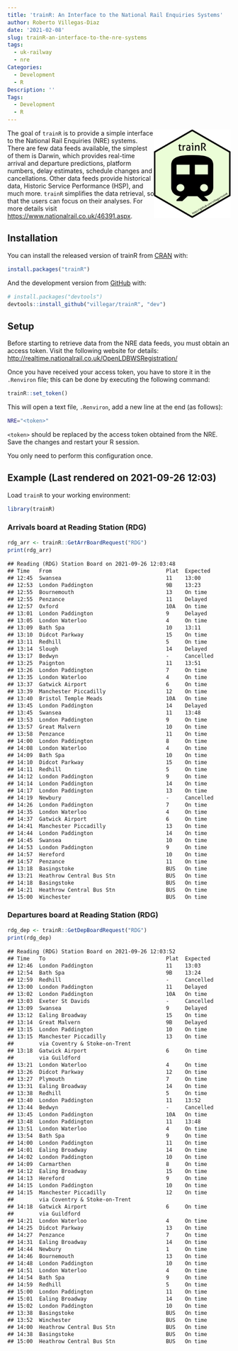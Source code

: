 ```yaml
---
title: 'trainR: An Interface to the National Rail Enquiries Systems'
author: Roberto Villegas-Diaz
date: '2021-02-08'
slug: trainR-an-interface-to-the-nre-systems
tags:
  - uk-railway
  - nre
Categories:
  - Development
  - R
Description: ''
Tags:
  - Development
  - R
---
```


<img src="https://raw.githubusercontent.com/villegar/trainR/main/inst/images/logo.png" alt="logo" align="right" height=200px/>

The goal of `trainR` is to provide a simple interface to the 
National Rail Enquiries (NRE) systems. There are few data feeds 
available, the simplest of them is Darwin, which provides real-time 
arrival and departure predictions, platform numbers, delay estimates, 
schedule changes and cancellations. Other data feeds provide historical 
data, Historic Service Performance (HSP), and much more. `trainR` 
simplifies the data retrieval, so that the users can focus on their 
analyses. For more details visit 
https://www.nationalrail.co.uk/46391.aspx.

## Installation

You can install the released version of trainR from [CRAN](https://CRAN.R-project.org) with:

``` r
install.packages("trainR")
```

And the development version from [GitHub](https://github.com/) with:

``` r
# install.packages("devtools")
devtools::install_github("villegar/trainR", "dev")
```

## Setup
Before starting to retrieve data from the NRE data feeds, you must obtain an access token. 
Visit the following website for details: http://realtime.nationalrail.co.uk/OpenLDBWSRegistration/

Once you have received your access token, you have to store it in the `.Renviron` file; this can be 
done by executing the following command:


```r
trainR::set_token()
```

This will open a text file, `.Renviron`, add a new line at the end (as follows):

```bash
NRE="<token>"
```

`<token>` should be replaced by the access token obtained from the NRE. Save the changes and restart 
your R session.

You only need to perform this configuration once.

## Example (Last rendered on 2021-09-26 12:03)

Load `trainR` to your working environment:

```r
library(trainR)
```

### Arrivals board at Reading Station (RDG)


```r
rdg_arr <- trainR::GetArrBoardRequest("RDG")
print(rdg_arr)
```

```
## Reading (RDG) Station Board on 2021-09-26 12:03:48
## Time   From                                    Plat  Expected
## 12:45  Swansea                                 11    13:00
## 12:53  London Paddington                       9B    13:23
## 12:55  Bournemouth                             13    On time
## 12:55  Penzance                                11    Delayed
## 12:57  Oxford                                  10A   On time
## 13:01  London Paddington                       9     Delayed
## 13:05  London Waterloo                         4     On time
## 13:09  Bath Spa                                10    13:11
## 13:10  Didcot Parkway                          15    On time
## 13:11  Redhill                                 5     On time
## 13:14  Slough                                  14    Delayed
## 13:17  Bedwyn                                  -     Cancelled
## 13:25  Paignton                                11    13:51
## 13:26  London Paddington                       7     On time
## 13:35  London Waterloo                         4     On time
## 13:37  Gatwick Airport                         6     On time
## 13:39  Manchester Piccadilly                   12    On time
## 13:40  Bristol Temple Meads                    10A   On time
## 13:45  London Paddington                       14    Delayed
## 13:45  Swansea                                 11    13:48
## 13:53  London Paddington                       9     On time
## 13:57  Great Malvern                           10    On time
## 13:58  Penzance                                11    On time
## 14:00  London Paddington                       8     On time
## 14:08  London Waterloo                         4     On time
## 14:09  Bath Spa                                10    On time
## 14:10  Didcot Parkway                          15    On time
## 14:11  Redhill                                 5     On time
## 14:12  London Paddington                       9     On time
## 14:14  London Paddington                       14    On time
## 14:17  London Paddington                       13    On time
## 14:19  Newbury                                 -     Cancelled
## 14:26  London Paddington                       7     On time
## 14:35  London Waterloo                         4     On time
## 14:37  Gatwick Airport                         6     On time
## 14:41  Manchester Piccadilly                   13    On time
## 14:44  London Paddington                       14    On time
## 14:45  Swansea                                 10    On time
## 14:53  London Paddington                       9     On time
## 14:57  Hereford                                10    On time
## 14:57  Penzance                                11    On time
## 13:18  Basingstoke                             BUS   On time
## 13:21  Heathrow Central Bus Stn                BUS   On time
## 14:18  Basingstoke                             BUS   On time
## 14:21  Heathrow Central Bus Stn                BUS   On time
## 15:00  Winchester                              BUS   On time
```

### Departures board at Reading Station (RDG)


```r
rdg_dep <- trainR::GetDepBoardRequest("RDG")
print(rdg_dep)
```

```
## Reading (RDG) Station Board on 2021-09-26 12:03:52
## Time   To                                      Plat  Expected
## 12:46  London Paddington                       11    13:03
## 12:54  Bath Spa                                9B    13:24
## 12:59  Redhill                                 -     Cancelled
## 13:00  London Paddington                       11    Delayed
## 13:02  London Paddington                       10A   On time
## 13:03  Exeter St Davids                        -     Cancelled
## 13:09  Swansea                                 9     Delayed
## 13:12  Ealing Broadway                         15    On time
## 13:14  Great Malvern                           9B    Delayed
## 13:15  London Paddington                       10    On time
## 13:15  Manchester Piccadilly                   13    On time
##        via Coventry & Stoke-on-Trent           
## 13:18  Gatwick Airport                         6     On time
##        via Guildford                           
## 13:21  London Waterloo                         4     On time
## 13:26  Didcot Parkway                          12    On time
## 13:27  Plymouth                                7     On time
## 13:31  Ealing Broadway                         14    On time
## 13:38  Redhill                                 5     On time
## 13:40  London Paddington                       11    13:52
## 13:44  Bedwyn                                  -     Cancelled
## 13:45  London Paddington                       10A   On time
## 13:48  London Paddington                       11    13:48
## 13:51  London Waterloo                         4     On time
## 13:54  Bath Spa                                9     On time
## 14:00  London Paddington                       11    On time
## 14:01  Ealing Broadway                         14    On time
## 14:02  London Paddington                       10    On time
## 14:09  Carmarthen                              8     On time
## 14:12  Ealing Broadway                         15    On time
## 14:13  Hereford                                9     On time
## 14:15  London Paddington                       10    On time
## 14:15  Manchester Piccadilly                   12    On time
##        via Coventry & Stoke-on-Trent           
## 14:18  Gatwick Airport                         6     On time
##        via Guildford                           
## 14:21  London Waterloo                         4     On time
## 14:25  Didcot Parkway                          13    On time
## 14:27  Penzance                                7     On time
## 14:31  Ealing Broadway                         14    On time
## 14:44  Newbury                                 1     On time
## 14:46  Bournemouth                             13    On time
## 14:48  London Paddington                       10    On time
## 14:51  London Waterloo                         4     On time
## 14:54  Bath Spa                                9     On time
## 14:59  Redhill                                 5     On time
## 15:00  London Paddington                       11    On time
## 15:01  Ealing Broadway                         14    On time
## 15:02  London Paddington                       10    On time
## 13:38  Basingstoke                             BUS   On time
## 13:52  Winchester                              BUS   On time
## 14:00  Heathrow Central Bus Stn                BUS   On time
## 14:38  Basingstoke                             BUS   On time
## 15:00  Heathrow Central Bus Stn                BUS   On time
```
